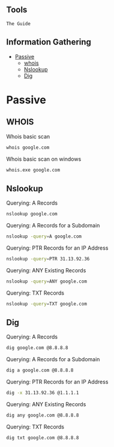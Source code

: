 ## Tools
`The Guide`

## Information Gathering
- [Passive](#)
  - [whois](#WHOIS)
  - [Nslookup](#Nslookup)
  - [Dig](#Dig)

# Passive

## WHOIS
Whois basic scan
```bash
whois google.com
```
Whois basic scan on windows
```bash
whois.exe google.com
```

## Nslookup

Querying: A Records
```bash
nslookup google.com
```

Querying: A Records for a Subdomain
```bash
nslookup -query=A google.com
```

Querying: PTR Records for an IP Address
```bash
nslookup -query=PTR 31.13.92.36
```

Querying: ANY Existing Records
```bash
nslookup -query=ANY google.com
```

Querying: TXT Records
```bash
nslookup -query=TXT google.com
```

## Dig

Querying: A Records
```bash
dig google.com @8.8.8.8
```

Querying: A Records for a Subdomain 
```bash
dig a google.com @8.8.8.8
```

Querying: PTR Records for an IP Address
```bash
dig -x 31.13.92.36 @1.1.1.1
```

Querying: ANY Existing Records
```bash
dig any google.com @8.8.8.8
```

Querying: TXT Records
```bash
dig txt google.com @8.8.8.8
```